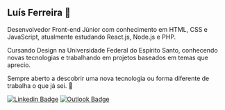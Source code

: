 ## Luís Ferreira 🐸

Desenvolvedor Front-end Júnior com conhecimento em HTML, CSS e JavaScript, atualmente estudando React.js, Node.js e PHP.

Cursando Design na Universidade Federal do Espírito Santo, conhecendo novas tecnologias e trabalhando em projetos baseados em temas que aprecio.

Sempre aberto a descobrir uma nova tecnologia ou forma diferente de trabalha o que já sei. 📝

[![Linkedin Badge](https://img.shields.io/badge/-Luís%20Ferreira-6a994e?style=flat-square&logo=Linkedin&logoColor=white&link=https://www.linkedin.com/in/lugusfe/)](https://www.linkedin.com/in/lugusfe/) [![Outlook Badge](https://img.shields.io/badge/-Lugusfe@outlook.com-6a994e?style=flat-square&logo=microsoft-outlook&logoColor=white&link=mailto:Lugusfe@outlook.com)](mailto:Lugusfe@outlook.com.br)

